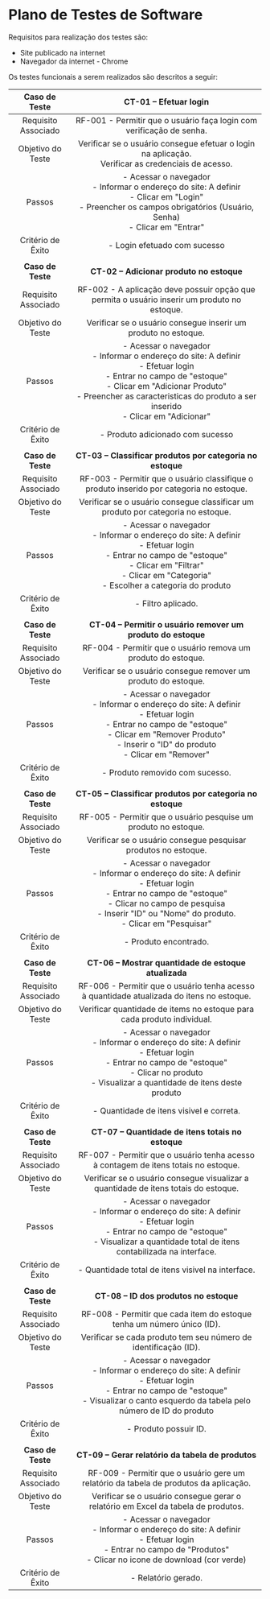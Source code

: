 # Plano de Testes de Software
Requisitos para realização dos testes são:
- Site publicado na internet
-  Navegador da internet - Chrome

Os testes funcionais a serem realizados são descritos a seguir:


 
| **Caso de Teste** 	| **CT-01 – Efetuar login** 	|
|:---:	|:---:	|
|	Requisito Associado 	| RF-001 - Permitir que o usuário faça login com verificação de senha. |
| Objetivo do Teste 	| Verificar se o usuário consegue efetuar o login na aplicação.<br>  Verificar as credenciais de acesso. |
| Passos 	| - Acessar o navegador <br> - Informar o endereço do site: A definir<br> - Clicar em "Login" <br> - Preencher os campos obrigatórios (Usuário, Senha) <br> - Clicar em "Entrar" |
|Critério de Êxito | - Login efetuado com sucesso |
|  	|  	|
| **Caso de Teste** 	| **CT-02 – Adicionar produto no estoque**	|
|Requisito Associado | RF-002	- A aplicação deve possuir opção que permita o usuário inserir um produto no estoque. |
| Objetivo do Teste 	| Verificar se o usuário consegue inserir um produto no estoque. |
| Passos 	| - Acessar o navegador <br> - Informar o endereço do site: A definir<br> - Efetuar login <br> - Entrar no campo de "estoque" <br> - Clicar em "Adicionar Produto" <br> - Preencher as caracteristicas do produto a ser inserido<br> - Clicar em "Adicionar" |
|Critério de Êxito | - Produto adicionado com  sucesso |
|  	|  	|
| **Caso de Teste** 	| **CT-03 – Classificar produtos por categoria no estoque**	|
|Requisito Associado | RF-003	- Permitir que o usuário classifique o produto inserido por categoria no estoque. |
| Objetivo do Teste 	| Verificar se o usuário consegue classificar um produto por categoria no estoque. |
| Passos 	| - Acessar o navegador <br> - Informar o endereço do site: A definir<br> - Efetuar login <br> - Entrar no campo de "estoque" <br> - Clicar em "Filtrar" <br> - Clicar em "Categoria"<br> - Escolher a categoria do produto |
|Critério de Êxito | - Filtro aplicado. |
|  	|  	|
| **Caso de Teste** 	| **CT-04 – Permitir o usuário remover um produto do estoque**	|
|Requisito Associado | RF-004	- Permitir que o usuário remova um produto do estoque. |
| Objetivo do Teste 	| Verificar se o usuário consegue remover um produto do estoque. |
| Passos 	| - Acessar o navegador <br> - Informar o endereço do site: A definir<br> - Efetuar login <br> - Entrar no campo de "estoque" <br> - Clicar em "Remover Produto" <br> - Inserir o "ID" do produto<br> - Clicar em "Remover" |
|Critério de Êxito | - Produto removido com sucesso. |
|  	|  	|
| **Caso de Teste** 	| **CT-05 – Classificar produtos por categoria no estoque**	|
|Requisito Associado | RF-005	- Permitir que o usuário pesquise um produto no estoque. |
| Objetivo do Teste 	| Verificar se o usuário consegue pesquisar produtos no estoque. |
| Passos 	| - Acessar o navegador <br> - Informar o endereço do site: A definir<br> - Efetuar login <br> - Entrar no campo de "estoque" <br> - Clicar no campo de pesquisa <br> - Inserir "ID" ou "Nome" do produto.<br> - Clicar em "Pesquisar" |
|Critério de Êxito | - Produto encontrado. |
|  	|  	|
| **Caso de Teste** 	| **CT-06 – Mostrar quantidade de estoque atualizada**	|
|Requisito Associado | RF-006	- Permitir que o usuário tenha acesso à quantidade atualizada do itens no estoque. |
| Objetivo do Teste 	| Verificar quantidade de items no estoque para cada produto individual. |
| Passos 	| - Acessar o navegador <br> - Informar o endereço do site: A definir<br> - Efetuar login <br> - Entrar no campo de "estoque" <br> - Clicar no produto <br> - Visualizar a quantidade de itens deste produto |
|Critério de Êxito | - Quantidade de itens visivel e correta. |
|  	|  	|
| **Caso de Teste** 	| **CT-07 – Quantidade de itens totais no estoque**	|
|Requisito Associado | RF-007	- Permitir que o usuário tenha acesso à contagem de itens totais no estoque. |
| Objetivo do Teste 	| Verificar se o usuário consegue visualizar a quantidade de itens totais do estoque. |
| Passos 	| - Acessar o navegador <br> - Informar o endereço do site: A definir<br> - Efetuar login <br> - Entrar no campo de "estoque" <br> - Visualizar a quantidade total de itens contabilizada na interface. <br> |
|Critério de Êxito | - Quantidade total de itens visivel na interface. |
|  	|  	|
| **Caso de Teste** 	| **CT-08 – ID dos produtos no estoque**	|
|Requisito Associado | RF-008	- Permitir que cada item do estoque tenha um número único (ID). |
| Objetivo do Teste 	| Verificar se cada produto tem seu número de identificação (ID). |
| Passos 	| - Acessar o navegador <br> - Informar o endereço do site: A definir<br> - Efetuar login <br> - Entrar no campo de "estoque" <br> - Visualizar o canto esquerdo da tabela pelo número de ID do produto <br>  |
|Critério de Êxito | - Produto possuir ID. |
|  	|  	|
| **Caso de Teste** 	| **CT-09 – Gerar relatório da tabela de produtos**	|
|Requisito Associado | RF-009	- Permitir que o usuário gere um relatório da tabela de produtos da aplicação. |
| Objetivo do Teste 	| Verificar se o usuário consegue gerar o relatório em Excel da tabela de produtos. |
| Passos 	| - Acessar o navegador <br> - Informar o endereço do site: A definir<br> - Efetuar login <br> - Entrar no campo de "Produtos" <br> - Clicar no icone de download (cor verde)<br> |
|Critério de Êxito | - Relatório gerado. |
 
